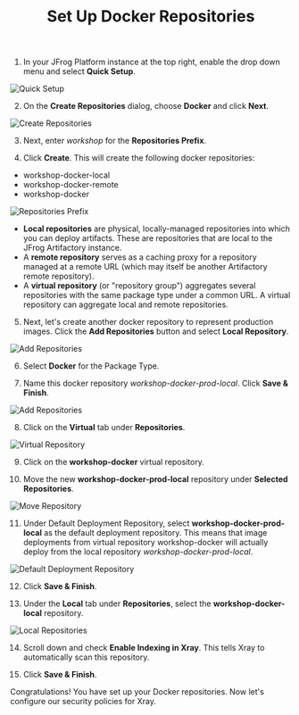 ﻿---
title: "Set Up Docker Repositories"
chapter: false
weight: 423
pre: "<b>4.2.3 </b>"
---
   
1. In your JFrog Platform instance at the top right, enable the drop down menu and select **Quick Setup**.

![Quick Setup](/images/quick-setup.png)

2. On the **Create Repositories** dialog, choose **Docker** and click **Next**.

![Create Repositories](/images/create-repositories.png)

3. Next, enter _workshop_ for the **Repositories Prefix**. 
   
4. Click **Create**. This will create the following docker repositories:

- workshop-docker-local
- workshop-docker-remote
- workshop-docker

![Repositories Prefix](/images/repositories-prefix.png)

- **Local repositories** are physical, locally-managed repositories into which you can deploy artifacts. These are repositories that are local to the JFrog Artifactory instance.
- A **remote repository** serves as a caching proxy for a repository managed at a remote URL (which may itself be another Artifactory remote repository). 
- A **virtual repository** (or "repository group") aggregates several repositories with the same package type under a common URL. A virtual repository can aggregate local and remote repositories.

5. Next, let's create another docker repository to represent production images. Click the **Add Repositories** button and select **Local Repository**.

![Add Repositories](/images/add-repositories.png)

6. Select **Docker** for the Package Type.

7. Name this docker repository _workshop-docker-prod-local_. Click **Save & Finish**.

![Add Repositories](/images/new-local-repository.png)

8. Click on the **Virtual** tab under **Repositories**.

![Virtual Repository](/images/virtual-repository.png)

9. Click on the **workshop-docker** virtual repository.

10. Move the new **workshop-docker-prod-local** repository under **Selected Repositories**.

![Move Repository](/images/move-repository.png)

11. Under Default Deployment Repository, select **workshop-docker-prod-local** as the default deployment repository. This means that image deployments from virtual repository workshop-docker will actually deploy from the local repository _workshop-docker-prod-local_.

![Default Deployment Repository](/images/default-deployment-repository.png)

12. Click **Save & Finish**.

13. Under the **Local** tab under **Repositories**, select the **workshop-docker-local** repository.

![Local Repositories](/images/local-repositories.png)

14. Scroll down and check **Enable Indexing in Xray**. This tells Xray to automatically scan this repository.

15. Click **Save & Finish**.

Congratulations! You have set up your Docker repositories. Now let's configure our security policies for Xray.


